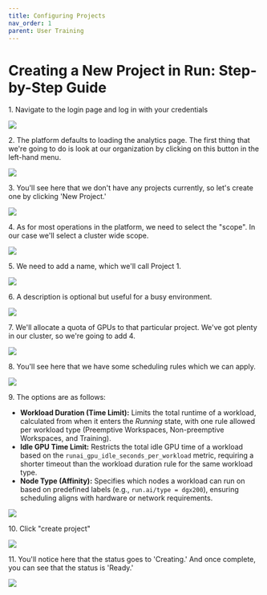 ```yaml
---
title: Configuring Projects
nav_order: 1
parent: User Training
---
```


# Creating a New Project in Run: Step-by-Step Guide


1\. Navigate to the login page and log in with your credentials

![](https://ajeuwbhvhr.cloudimg.io/colony-recorder.s3.amazonaws.com/files/2025-03-14/d82e4b06-c98f-41b5-a05d-301349048a15/ascreenshot.jpeg?tl_px=206,497&br_px=1924,1458&force_format=jpeg&q=100&width=1120.0)


2\. The platform defaults to loading the analytics page. The first thing that we're going to do is look at our organization by clicking on this button in the left-hand menu.

![](https://ajeuwbhvhr.cloudimg.io/colony-recorder.s3.amazonaws.com/files/2025-03-14/fa7c83d8-2368-4e5d-a68e-5777552b44dd/ascreenshot.jpeg?tl_px=0,0&br_px=2064,1153&force_format=jpeg&q=100&width=1120.0&wat=1&wat_opacity=1&wat_gravity=northwest&wat_url=https://colony-recorder.s3.amazonaws.com/images/watermarks/22C55E_standard.png&wat_pad=-4,208)


3\. You'll see here that we don't have any projects currently, so let's create one by clicking 'New Project.'

![](https://ajeuwbhvhr.cloudimg.io/colony-recorder.s3.amazonaws.com/files/2025-03-14/d7e5036a-a693-45f8-bcb3-7f589d831737/ascreenshot.jpeg?tl_px=0,0&br_px=2064,1153&force_format=jpeg&q=100&width=1120.0&wat=1&wat_opacity=1&wat_gravity=northwest&wat_url=https://colony-recorder.s3.amazonaws.com/images/watermarks/22C55E_standard.png&wat_pad=281,31)


4\. As for most operations in the platform, we need to select the "scope". In our case we'll select a cluster wide scope.

![](https://ajeuwbhvhr.cloudimg.io/colony-recorder.s3.amazonaws.com/files/2025-03-14/83c596dc-c44e-45eb-8d20-d2885533a5c7/ascreenshot.jpeg?tl_px=799,0&br_px=2863,1153&force_format=jpeg&q=100&width=1120.0&wat=1&wat_opacity=1&wat_gravity=northwest&wat_url=https://colony-recorder.s3.amazonaws.com/images/watermarks/22C55E_standard.png&wat_pad=709,138)


5\. We need to add a name, which we'll call Project 1.

![](https://ajeuwbhvhr.cloudimg.io/colony-recorder.s3.amazonaws.com/files/2025-03-14/863a51b1-59ab-4404-aeb2-b4fea9e4364b/ascreenshot.jpeg?tl_px=236,15&br_px=2301,1168&force_format=jpeg&q=100&width=1120.0&wat=1&wat_opacity=1&wat_gravity=northwest&wat_url=https://colony-recorder.s3.amazonaws.com/images/watermarks/22C55E_standard.png&wat_pad=524,276)


6\. A description is optional but useful for a busy environment.

![](https://ajeuwbhvhr.cloudimg.io/colony-recorder.s3.amazonaws.com/files/2025-03-14/0dc4cd23-a7e1-4991-92d5-0e915edecf27/ascreenshot.jpeg?tl_px=452,153&br_px=2517,1306&force_format=jpeg&q=100&width=1120.0&wat=1&wat_opacity=1&wat_gravity=northwest&wat_url=https://colony-recorder.s3.amazonaws.com/images/watermarks/22C55E_standard.png&wat_pad=524,276)


7\. We'll allocate a quota of GPUs to that particular project. We've got plenty in our cluster, so we're going to add 4.

![](https://ajeuwbhvhr.cloudimg.io/colony-recorder.s3.amazonaws.com/files/2025-03-14/fb40dc34-d435-4ceb-bef1-a582d9b79677/ascreenshot.jpeg?tl_px=634,762&br_px=2698,1916&force_format=jpeg&q=100&width=1120.0&wat=1&wat_opacity=1&wat_gravity=northwest&wat_url=https://colony-recorder.s3.amazonaws.com/images/watermarks/22C55E_standard.png&wat_pad=524,355)


8\. You'll see here that we have some scheduling rules which we can apply.

![](https://ajeuwbhvhr.cloudimg.io/colony-recorder.s3.amazonaws.com/files/2025-03-14/8a502947-a252-4a49-a4be-bd2c04fc6d6c/ascreenshot.jpeg?tl_px=573,762&br_px=2637,1916&force_format=jpeg&q=100&width=1120.0&wat=1&wat_opacity=1&wat_gravity=northwest&wat_url=https://colony-recorder.s3.amazonaws.com/images/watermarks/22C55E_standard.png&wat_pad=268,417)


9\. The options are as follows:

- **Workload Duration (Time Limit):** Limits the total runtime of a workload, calculated from when it enters the *Running* state, with one rule allowed per workload type (Preemptive Workspaces, Non-preemptive Workspaces, and Training).
- **Idle GPU Time Limit:** Restricts the total idle GPU time of a workload based on the `runai_gpu_idle_seconds_per_workload` metric, requiring a shorter timeout than the workload duration rule for the same workload type.
- **Node Type (Affinity):** Specifies which nodes a workload can run on based on predefined labels (e.g., `run.ai/type = dgx200`), ensuring scheduling aligns with hardware or network requirements.

![](https://ajeuwbhvhr.cloudimg.io/colony-recorder.s3.amazonaws.com/files/2025-03-14/9e964359-03a1-4050-b231-65ec8d004a0e/ascreenshot.jpeg?tl_px=552,762&br_px=2616,1916&force_format=jpeg&q=100&width=1120.0&wat=1&wat_opacity=1&wat_gravity=northwest&wat_url=https://colony-recorder.s3.amazonaws.com/images/watermarks/22C55E_standard.png&wat_pad=524,515)


10\. Click "create project"

![](https://ajeuwbhvhr.cloudimg.io/colony-recorder.s3.amazonaws.com/files/2025-03-14/c6a5192f-aeb8-404e-ac60-3a98295a43da/ascreenshot.jpeg?tl_px=1154,762&br_px=3219,1916&force_format=jpeg&q=100&width=1120.0&wat=1&wat_opacity=1&wat_gravity=northwest&wat_url=https://colony-recorder.s3.amazonaws.com/images/watermarks/22C55E_standard.png&wat_pad=524,487)


11\. You'll notice here that the status goes to 'Creating.' And once complete, you can see that the status is 'Ready.'

![](https://ajeuwbhvhr.cloudimg.io/colony-recorder.s3.amazonaws.com/files/2025-03-14/60ae1774-1ed2-48e6-9e00-24b37c6c0e58/ascreenshot.jpeg?tl_px=0,0&br_px=2064,1153&force_format=jpeg&q=100&width=1120.0&wat=1&wat_opacity=1&wat_gravity=northwest&wat_url=https://colony-recorder.s3.amazonaws.com/images/watermarks/22C55E_standard.png&wat_pad=435,127)
